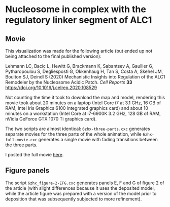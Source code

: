 # Nucleosome in complex with the regulatory linker segment of ALC1

## Movie

This visualization was made for the following article (but ended up not being
attached to the final published version):

Lehmann LC, Bacic L, Hewitt G, Brackmann K, Sabantsev A, Gaullier G,
Pytharopoulou S, Degliesposti G, Okkenhaug H, Tan S, Costa A, Skehel JM, Boulton
SJ, Deindl S (2020) Mechanistic Insights into Regulation of the ALC1 Remodeler
by the Nucleosome Acidic Patch. *Cell Reports* **33**
<https://doi.org/10.1016/j.celrep.2020.108529>

Not counting the time it took to download the map and model, rendering this
movie took about 20 minutes on a laptop (Intel Core i7 at 3.1 GHz, 16 GB of RAM,
Intel Iris Graphics 6100 integrated graphics card) and about 10 minutes on a
workstation (Intel Core at i7-6900K 3.2 GHz, 128 GB of RAM, nVidia GeForce GTX
1070 Ti graphics card).

The two scripts are almost identical: `6zhx-three-parts.cxc` generates separate
movies for the three parts of the whole animation, while `6zhx-full-movie.cxc`
generates a single movie with fading transitions between the three parts.

I posted the full movie [here](https://twitter.com/Guillawme/status/1379802108321538049).

## Figure panels

The script `6zhx_figure-2-EFG.cxc` generates panels E, F and G of figure 2 of
the article (with slight differences because it uses the deposited model, while
the article figure was prepared with a version of the model prior to deposition
that was subsequently subjected to more refinement).
